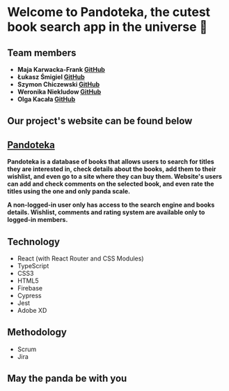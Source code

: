 # Welcome to Pandoteka, the cutest book search app in the universe :panda_face:

## Team members

- **Maja Karwacka-Frank [GitHub](https://github.com/maja-karwacka-frank)**
- **Łukasz Śmigiel [GitHub](https://github.com/L-Smigiel)**
- **Szymon Chiczewski [GitHub](https://github.com/szymon-chiczewski)**
- **Weronika Niekludow [GitHub](https://github.com/weronika-niekludow)**
- **Olga Kacała [GitHub](https://github.com/olga-kacala)**

## Our project's website can be found below

## [Pandoteka](https://infoshareacademy.github.io/jfddr8-team-pandy-z-kosmosu/)

 **Pandoteka is a database of books that allows users to search for titles they are interested in, check details about the books, add them to their wishlist, and even go to a site where they can buy them. Website's users can add and check comments on the selected book, and even rate the titles using the one and only panda scale.**

 **A non-logged-in user only has access to the search engine and books details. Wishlist, comments and rating system are available only to logged-in members.**

## Technology

- React (with React Router and CSS Modules)
- TypeScript
- CSS3
- HTML5
- Firebase
- Cypress
- Jest
- Adobe XD
  
## Methodology

- Scrum
- Jira

## May the panda be with you
